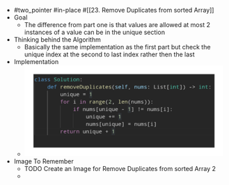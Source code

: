 - #two_pointer #in-place #[[23. Remove Duplicates from sorted Array]]
- Goal
	- The difference from part one is that values are allowed at most 2 instances of a value can be in the unique section
- Thinking behind the Algorithm
	- Basically the same implementation as the first part but check the unique index at the second to last index rather then the last
- Implementation
	- ![image.png](../assets/image_1757103560519_0.png)
- Image To Remember
	- TODO Create an Image for Remove Duplicates from sorted Array 2
	-
